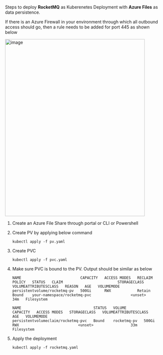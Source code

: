 Steps to deploy **RocketMQ** as Kuberenetes Deployment with **Azure Files** as data persistence.

If there is an Azure Firewall in your environment through which all outbound access should go, then a rule needs to be added for port 445 as shown below

<img width="456" height="577" alt="image" src="https://github.com/user-attachments/assets/58341c28-7cc5-461f-a3bc-68f2b6f13083" />

1. Create an Azure File Share through portal or CLI or Powershell

2. Create PV by applying below command

   ```
   kubectl apply -f pv.yaml
   ```

3. Create PVC

   ```
   kubectl apply -f pvc.yaml
   ```

4. Make sure PVC is bound to the PV. Output should be similar as below

   ```
   NAME                           CAPACITY   ACCESS MODES   RECLAIM POLICY   STATUS   CLAIM                         STORAGECLASS   VOLUMEATTRIBUTESCLASS   REASON   AGE   VOLUMEMODE
   persistentvolume/rocketmq-pv   500Gi      RWX            Retain           Bound    your-namespace/rocketmq-pvc                  <unset>                          34m   Filesystem
  
   NAME                                 STATUS   VOLUME        CAPACITY   ACCESS MODES   STORAGECLASS   VOLUMEATTRIBUTESCLASS   AGE   VOLUMEMODE
   persistentvolumeclaim/rocketmq-pvc   Bound    rocketmq-pv   500Gi      RWX                           <unset>                 33m   Filesystem
   ```

5. Apply the deployment

   ```
   kubectl apply -f rocketmq.yaml
   ```
